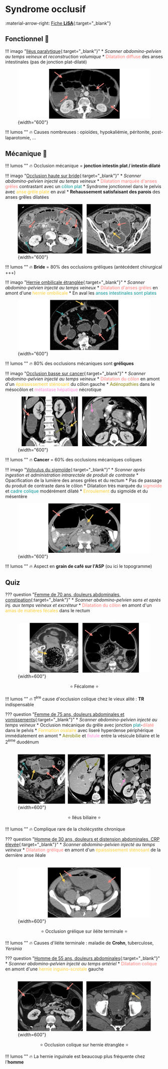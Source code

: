 # Syndrome occlusif

:material-arrow-right: [Fiche **LiSA**](https://livret.uness.fr/lisa/2024/Syndrome_occlusif_de_l%E2%80%99enfant_et_de_l%E2%80%99adulte){:target="_blank"}  


## Fonctionnel :snake:

!!! imago "[Iléus paralytique](https://radiopaedia.org/cases/33988/studies/35206){:target="_blank"}"
    * _Scanner abdomino-pelvien au temps veineux et reconstruction volumique_
    * <span style="color:#FF7E79">Dilatation diffuse</span> des anses intestinales (pas de jonction plat-dilaté)
    <figure markdown="span">
        ![](assets/33988.jpg){width="600"}
    </figure>
    !!! lumos ""
        :fire: Causes nombreuses : opioïdes, hypokaliémie, péritonite, post-laparotomie, ...


## Mécanique :balloon:

!!! lumos ""
    :fire: Occlusion mécanique = **jonction intestin plat / intestin dilaté**

!!! imago "[Occlusion haute sur bride](https://radiopaedia.org/cases/48397/studies/53305){:target="_blank"}"
    * _Scanner abdomino-pelvien injecté au temps veineux_
    * <span style="color:#FF7E79">Dilatation marquée d'anses grêles</span> contrastant avec un <span style="color:#009193">côlon plat</span>
    * Syndrome jonctionnel dans le pelvis avec <span style="color:#FFCD32">anse grêle plate</span> en aval
    * **Rehaussement satisfaisant des parois** des anses grêles dilatées
    <figure markdown="span">
        ![](assets/48397.jpg){width="600"}
    </figure>
    !!! lumos ""
        :fire: **Bride** = 80% des occlusions gréliques (antécédent chirurgical +++)

!!! imago "[Hernie ombilicale étranglée](https://radiopaedia.org/cases/90649/studies/108059){:target="_blank"}"
    * _Scanner abdomino-pelvien injecté au temps veineux_
    * <span style="color:#FF7E79">Dilatation d'anses grêles</span> en amont d'une <span style="color:#FFCD32">hernie ombilicale</span>
    * En aval les <span style="color:#009193">anses intestinales sont plates</span>
    <figure markdown="span">
        ![](assets/90649.jpg){width="600"}
    </figure>

!!! lumos ""
    :fire: 80% des occlusions mécaniques sont **gréliques**

!!! imago "[Occlusion basse sur cancer](https://radiopaedia.org/cases/88301/studies/104929){:target="_blank"}"
    * _Scanner abdomino-pelvien injecté au temps veineux_
    * <span style="color:#FF7E79">Dilatation du côlon</span> en amont d'un <span style="color:#FFCD32">épaississement sténosant</span> du côlon gauche
    * <span style="color:#808000">Adénopathies</span> dans le mésocôlon et <span style="color:#FF8AD8">métastase hépatique</span> nécrotique
    <figure markdown="span">
        ![](assets/88301.jpg){width="600"}
    </figure>
    !!! lumos ""
        :fire: **Cancer** = 60% des occlusions mécaniques coliques

!!! imago "[Volvulus du sigmoïde](https://radiopaedia.org/cases/181461/studies/144953){:target="_blank"}"
    * _Scanner après ingestion et administration intrarectale de produit de contraste_
    * Opacification de la lumière des anses grêles et du rectum
    * Pas de passage du produit de contraste dans le côlon
    * Dilatation très marquée du <span style="color:#FF7E79">sigmoïde</span> et <span style="color:#009193">cadre colique</span> modérément dilaté
    * <span style="color:#FFCD32">Enroulement</span> du sigmoïde et du mésentère
    <figure markdown="span">
        ![](assets/181461.jpg){width="600"}
    </figure>
    !!! lumos ""
        :fire: Aspect en **grain de café sur l'ASP** (ou ici le topogramme)


## Quiz

??? question "[Femme de 70 ans, douleurs abdominales, constipation](https://radiopaedia.org/cases/167017/studies/135758){:target="_blank"}"
    * _Scanner abdomino-pelvien sans et après inj. aux temps veineux et excréteur_
    * <span style="color:#FF7E79">Dilatation du côlon</span> en amont d'un <span style="color:#FFCD32">amas de matières fécales</span> dans le rectum
    <figure markdown="span">
        </br>
        ![](assets/167017.jpg){width=600"}
        <p style="text-align: center">:star: Fécalome :star:</p>
    </figure>
    !!! lumos ""
        :fire: 1<sup>ère</sup> cause d'occlusion colique chez le vieux alité : **TR** indispensable

??? question "[Femme de 75 ans, douleurs abdominales et vomissements](https://radiopaedia.org/cases/c9013cea9e488dcfa503c4d82632bb9b/studies/148307?lang=gb){:target="_blank"}"
    * _Scanner abdomino-pelvien injecté au temps veineux_
    * Occlusion mécanique du grêle avec jonction <span style="color:#009193">plat</span>-<span style="color:#FF7E79">dilaté</span> dans le pelvis
    * <span style="color:#FFCD32">Formation ovalaire</span> avec liseré hyperdense périphérique immédiatement en amont
    * <span style="color:#808000">Aérobilie</span> et <span style="color:#FF8AD8">fistule</span> entre la vésicule biliaire et le 2<sup>ème</sup> duodénum
    <figure markdown="span">
        </br>
        ![](assets/186468.jpg){width=600"}
        <p style="text-align: center">:star: Iléus biliaire :star:</p>
    </figure>
    !!! lumos ""
        :fire: Complique rare de la cholécystite chronique

??? question "[Homme de 30 ans, douleurs et distension abdominales, CRP élevée](https://radiopaedia.org/cases/79128/studies/92090){:target="_blank"}"
    * _Scanner abdomino-pelvien injecté au temps veineux_
    * <span style="color:#FF7E79">Dilatation grélique</span> en amont d'un <span style="color:#FFCD32">épaississement sténosant</span> de la dernière anse iléale
    <figure markdown="span">
        </br>
        ![](assets/79128.jpg){width=600"}
        <p style="text-align: center">:star: Occlusion grélique sur iléite terminale :star:</p>
    </figure>
    !!! lumos ""
        :fire: Causes d'iléite terminale : maladie de **Crohn**, tuberculose, *Yersinia*

??? question "[Homme de 55 ans, douleurs abdominales](https://radiopaedia.org/cases/98026/studies/118470){:target="_blank"}"
    * _Scanner abdomino-pelvien injecté au temps artériel_
    * <span style="color:#FF7E79">Dilatation colique</span> en amont d'une <span style="color:#FFCD32">hernie inguino-scrotale</span> gauche
    <figure markdown="span">
        </br>
        ![](assets/98026.jpg){width=600"}
        <p style="text-align: center">:star: Occlusion colique sur hernie étranglée :star:</p>
    </figure>
    !!! lumos ""
        :fire: La hernie inguinale est beaucoup plus fréquente chez l'**homme**